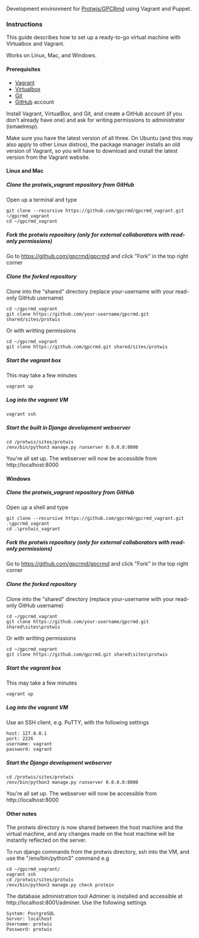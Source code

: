 Development environment for [Protwis/GPCRmd](https://github.com/gpcrmd) using Vagrant and Puppet.

### Instructions

This guide describes how to set up a ready-to-go virtual machine with Virtualbox and Vagrant.

Works on Linux, Mac, and Windows.

#### Prerequisites

* [Vagrant][vagrant]
* [Virtualbox][virtualbox]
* [Git][git]
* [GitHub][github] account

[vagrant]: http://www.vagrantup.com
[virtualbox]: https://www.virtualbox.org
[git]: http://git-scm.com
[github]: http://www.bitbucket.org

Install Vagrant, VirtualBox, and Git, and create a GitHub account (if you don't already have one) and ask for writing permissions to administrator (ismaelresp).

Make sure you have the latest version of all three. On Ubuntu (and this may also apply to other Linux distros), the
package manager installs an old version of Vagrant, so you will have to download and install the latest version from
the Vagrant website.

#### Linux and Mac

##### Clone the protwis_vagrant repository from GitHub

Open up a terminal and type

    git clone --recursive https://github.com/gpcrmd/gpcrmd_vagrant.git ~/gpcrmd_vagrant
    cd ~/gpcrmd_vagrant

##### Fork the protwis repository (only for external collaborators with read-only permissions)

Go to https://github.com/gpcrmd/gpcrmd and click "Fork" in the top right corner

##### Clone the forked repository

Clone into the "shared" directory (replace your-username with your read-only GitHub username)

    cd ~/gpcrmd_vagrant
    git clone https://github.com/your-username/gpcrmd.git shared/sites/protwis

Or with writting permissions

    cd ~/gpcrmd_vagrant
    git clone https://github.com/gpcrmd.git shared/sites/protwis


##### Start the vagrant box

This may take a few minutes

    vagrant up

##### Log into the vagrant VM

    vagrant ssh

##### Start the built in Django development webserver

    cd /protwis/sites/protwis
    /env/bin/python3 manage.py runserver 0.0.0.0:8000

You're all set up. The webserver will now be accessible from http://localhost:8000

#### Windows

##### Clone the protwis_vagrant repository from GitHub

Open up a shell and type

    git clone --recursive https://github.com/gpcrmd/gpcrmd_vagrant.git .\gpcrmd_vagrant
    cd .\protwis_vagrant

##### Fork the protwis repository (only for external collaborators with read-only permissions)

Go to https://github.com/gpcrmd/gpcrmd and click "Fork" in the top right corner

##### Clone the forked repository

Clone into the "shared" directory (replace your-username with your read-only GitHub username)

    cd ~/gpcrmd_vagrant
    git clone https://github.com/your-username/gpcrmd.git shared\sites\protwis

Or with writting permissions

    cd ~/gpcrmd_vagrant
    git clone https://github.com/gpcrmd.git shared\sites\protwis

##### Start the vagrant box

This may take a few minutes

    vagrant up

##### Log into the vagrant VM

Use an SSH client, e.g. PuTTY, with the following settings

    host: 127.0.0.1
    port: 2226
    username: vagrant
    password: vagrant

##### Start the Django development webserver

    cd /protwis/sites/protwis
    /env/bin/python3 manage.py runserver 0.0.0.0:8000

You're all set up. The webserver will now be accessible from http://localhost:8000

#### Other notes

The protwis directory is now shared between the host machine and the virtual machine, and any changes made on the host
machine will be instantly reflected on the server.

To run django commands from the protwis directory, ssh into the VM, and use the "/env/bin/python3" command e.g

    cd ~/gpcrmd_vagrant/
    vagrant ssh
    cd /protwis/sites/protwis
    /env/bin/python3 manage.py check protein

The database administration tool Adminer is installed and accessible at http://localhost:8001/adminer. Use the
following settings

    System: PostgreSQL
    Server: localhost
    Username: protwis
    Password: protwis
